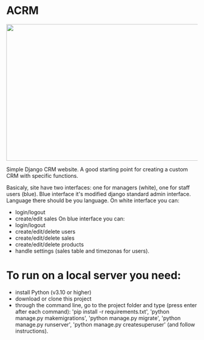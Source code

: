 # ACRM

<img src="https://github.com/lestec-al/url-shortener-django/blob/main/pic_crm.png" width="640" height="360"/>

Simple Django CRM website. A good starting point for creating a custom CRM with specific functions.

Basicaly, site have two interfaces: one for managers (white), one for staff users (blue). Blue interface it's modified django standard admin interface. Language there should be you language.
On white interface you can:
- login/logout
- create/edit sales
On blue interface you can:
- login/logout
- create/edit/delete users
- create/edit/delete sales
- create/edit/delete products
- handle settings (sales table and timezonas for users).


# To run on a local server you need:
- install Python (v3.10 or higher)
- download or clone this project
- through the command line, go to the project folder and type (press enter after each command): 'pip install -r requirements.txt', 'python manage.py makemigrations', 'python manage.py migrate', 'python manage.py runserver', 'python manage.py createsuperuser' (and follow instructions).